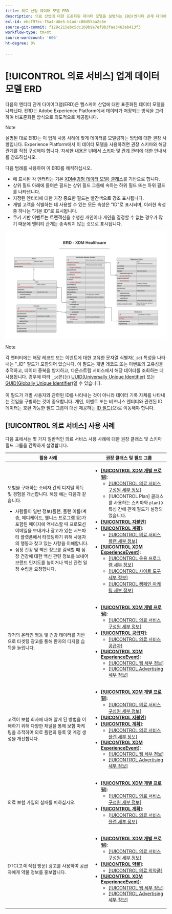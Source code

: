 ```yaml
---
title: 의료 산업 데이터 모델 ERD
description: 의료 산업에 대한 표준화된 데이터 모델을 설명하는 ERD(엔티티 관계 다이어그램)를 봅니다. 이 데이터 모델은 Adobe Experience Platform에서 사용하기 위해 XDM(Experience Data Model)과 호환됩니다.
exl-id: ebcf97ec-f5a4-46e5-b1ad-c80d55aa2c6e
source-git-commit: f129c215ebc5dc169b9a7ef9b3faa3463ab413f3
workflow-type: tm+mt
source-wordcount: '606'
ht-degree: 0%

---
```


# [!UICONTROL 의료 서비스] 업계 데이터 모델 ERD

다음의 엔티티 관계 다이어그램(ERD)은 헬스케어 산업에 대한 표준화된 데이터 모델을 나타낸다. ERD는 Adobe Experience Platform에서 데이터가 저장되는 방식을 고려하여 비표준화된 방식으로 의도적으로 제공됩니다.

>[!NOTE]
>
>설명된 대로 ERD는 이 업계 사용 사례에 맞게 데이터를 모델링하는 방법에 대한 권장 사항입니다. Experience Platform에서 이 데이터 모델을 사용하려면 권장 스키마와 해당 관계를 직접 구성해야 합니다. 자세한 내용은 UI에서 [스키마](../../ui/resources/schemas.md) 및 [관계](../../tutorials/relationship-ui.md) 관리에 대한 안내서를 참조하십시오.

다음 범례를 사용하여 이 ERD를 해석하십시오.

* 에 표시된 각 엔터티는 기본 [XDM(경험 데이터 모델) 클래스](../composition.md#class)를 기반으로 합니다.
* 상위 필드 아래에 들여쓴 필드는 상위 필드 그룹에 속하는 하위 필드 또는 하위 필드를 나타냅니다.
* 지정된 엔티티에 대한 가장 중요한 필드는 빨간색으로 강조 표시됩니다.
* 개별 고객을 식별하는 데 사용할 수 있는 모든 속성은 &quot;ID&quot;로 표시되며, 이러한 속성 중 하나는 &quot;기본 ID&quot;로 표시됩니다.
* 쿠키 기반 이벤트는 트랜잭션을 수행한 개인이나 개인을 결정할 수 없는 경우가 많기 때문에 엔티티 관계는 종속되지 않는 것으로 표시됩니다.

![의료 산업 데이터 모델에 대한 ERD 예](../../images/industries/healthcare.png)

>[!NOTE]
>
>각 엔터티에는 해당 레코드 또는 이벤트에 대한 고유한 문자열 식별자(`_id`) 특성을 나타내는 &quot;_ID&quot; 필드가 포함되어 있습니다. 이 필드는 개별 레코드 또는 이벤트의 고유성을 추적하고, 데이터 중복을 방지하고, 다운스트림 서비스에서 해당 데이터를 조회하는 데 사용됩니다. 경우에 따라 `_id`은(는) [UUID(Universally Unique Identifier)](https://tools.ietf.org/html/rfc4122) 또는 [GUID(Globally Unique Identifier)](https://docs.microsoft.com/en-us/dotnet/api/system.guid?view=net-5.0)일 수 있습니다.<br><br>이 필드가 개별 사용자와 관련된 ID를 나타내는 것이 아니라 데이터 기록 자체를 나타내는 것임을 구별하는 것이 중요합니다&#x200B;**.** 개인, 이벤트 또는 비즈니스 엔터티와 관련된 ID 데이터는 호환 가능한 필드 그룹이 대신 제공하는 [ID 필드](../composition.md#identity)(으)로 이동해야 합니다.

## [!UICONTROL 의료 서비스] 사용 사례

다음 표에서는 몇 가지 일반적인 의료 서비스 사용 사례에 대한 권장 클래스 및 스키마 필드 그룹을 간략하게 설명합니다.

| 활용 사례 | 권장 클래스 및 필드 그룹 |
| --- | --- |
| 보험을 구매하는 소비자 간의 디지털 획득 및 경험을 개선합니다. 해당 예는 다음과 같습니다. <ul><li>사람들이 일반 정보(플랜, 플랜 이름/계층, 메디케이드, 웰니스 프로그램 등)가 포함된 페이지에 액세스할 때 프로모션 이메일을 보내거나 광고가 있는 서드파티 플랫폼에서 타겟팅하기 위해 사용자의 행동과 찾고 있는 사항을 이해합니다.</li><li>심장 건강 및 백신 정보를 검색할 때 심장 건강에 대한 백신 관련 정보를 보내어 브랜드 인지도를 높이거나 백신 관련 일정 수립을 요청합니다.</li></ul> | <ul><li>**[[!UICONTROL XDM 개별 프로필]](../../classes/individual-profile.md)**:<ul><li>[[!UICONTROL 의료 서비스 구성원 세부 정보]](../../field-groups/profile/healthcare-member-details.md)</li><li>[!UICONTROL Plan] 클래스를 사용하는 스키마와 `planID` 특성 간에 관계 필드가 설정되었습니다.</li></ul></li><li>**[[!UICONTROL 지불인]](../../classes/payer.md)**</li><li>**[[!UICONTROL 계획]](../../classes/plan.md)**:<ul><li>[[!UICONTROL 의료 서비스 플랜 세부 정보]](../../field-groups/plan/healthcare-plan-details.md)</li></ul></li><li>**[[!UICONTROL XDM ExperienceEvent]](../../classes/experienceevent.md)**:<ul><li>[[!UICONTROL 응용 프로그램 세부 정보]](../../field-groups/event/application-details.md)</li><li>[[!UICONTROL 사이트 도구 세부 정보]](../../field-groups/event/sitetool-details.md)</li><li>[[!UICONTROL  캠페인 마케팅 세부 정보]](../../field-groups/event/campaign-marketing-details.md)</li></ul></li></ul> |
| 과거의 온라인 행동 및 건강 데이터를 기반으로 타겟팅 광고를 통해 환자의 디지털 습득을 늘립니다. | <ul><li>**[[!UICONTROL XDM 개별 프로필]](../../classes/individual-profile.md)**:<ul><li>[[!UICONTROL 의료 서비스 구성원 세부 정보]](../../field-groups/profile/healthcare-member-details.md)</li></ul></li><li>**[[!UICONTROL 공급자]](../../classes/provider.md)**:<ul><li>[[!UICONTROL 의료 서비스 공급자]](../../field-groups/provider/healthcare-provider.md)</li></ul></li><li>**[[!UICONTROL XDM ExperienceEvent]](../../classes/experienceevent.md)**:<ul><li>[[!UICONTROL 웹 세부 정보]](../../field-groups/event/web-details.md)</li><li>[[!UICONTROL Advertising 세부 정보]](../../field-groups/event/advertising-details.md)</li></ul></li></ul> |
| 고객이 보험 회사에 대해 알게 된 방법을 이해하기 위해 다양한 채널을 통해 보험 마케팅을 추적하여 의료 플랜의 등록 및 계정 생성을 개선합니다. | <ul><li>**[[!UICONTROL XDM 개별 프로필]](../../classes/individual-profile.md)**:<ul><li>[[!UICONTROL 의료 서비스 구성원 세부 정보]](../../field-groups/profile/healthcare-member-details.md)</li></ul></li><li>**[[!UICONTROL 지불인]](../../classes/payer.md)**</li><li>**[[!UICONTROL 계획]](../../classes/plan.md)**:<ul><li>[[!UICONTROL 의료 서비스 플랜 세부 정보]](../../field-groups/plan/healthcare-plan-details.md)</li></ul></li><li>**[[!UICONTROL XDM ExperienceEvent]](../../classes/experienceevent.md)**:<ul><li>[[!UICONTROL 웹 세부 정보]](../../field-groups/event/web-details.md)</li><li>[[!UICONTROL Advertising 세부 정보]](../../field-groups/event/advertising-details.md)</li></ul></li></ul> |
| 의료 보험 가입의 실패를 피하십시오. | <ul><li>**[[!UICONTROL XDM 개별 프로필]](../../classes/individual-profile.md)**:<ul><li>[[!UICONTROL 의료 서비스 구성원 세부 정보]](../../field-groups/profile/healthcare-member-details.md)</li></ul></li><li>**[[!UICONTROL 계획]](../../classes/plan.md)**:<ul><li>[[!UICONTROL 의료 서비스 플랜 세부 정보]](../../field-groups/plan/healthcare-plan-details.md)</li></ul></li></ul> |
| DTC(고객 직접 방문) 광고를 사용하여 공급자에게 약물 정보를 홍보합니다. | <ul><li>**[[!UICONTROL XDM 개별 프로필]](../../classes/individual-profile.md)**:<ul><li>[[!UICONTROL 의료 서비스 구성원 세부 정보]](../../field-groups/profile/healthcare-member-details.md)</li></ul></li><li>**[[!UICONTROL 약물]](../../classes/medication.md)**:<ul><li>[[!UICONTROL 의료 의약품]](../../field-groups/medication/healthcare-medication.md)</li></ul></li><li>**[[!UICONTROL XDM ExperienceEvent]](../../classes/experienceevent.md)**:<ul><li>[[!UICONTROL 웹 세부 정보]](../../field-groups/event/web-details.md)</li><li>[[!UICONTROL Advertising 세부 정보]](../../field-groups/event/advertising-details.md)</li></ul></li></ul> |

